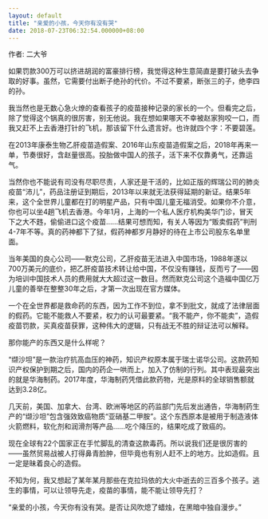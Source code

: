 ```yaml
---
layout: default
title: "亲爱的小孩，今天你有没有哭"
date: 2018-07-23T06:32:54.000000+08:00
---
```


作者: 二大爷

如果罚款300万可以挤进胡润的富豪排行榜，我觉得这种生意简直是要打破头去争取的好事。虽然，它需要付出断子绝孙的代价。不过不要紧，断张三的子，绝李四的孙。

我当然也是无数心急火燎的查看孩子的疫苗接种记录的家长的一个。但看完之后，除了觉得这个锅真的很厉害，别无他说。我在想如果哪天不幸被赵家狗咬一口，而我又赶不上去香港打针的飞机，那该留下什么遗言好。也许就四个字：不要碧莲。

在2013年康泰生物乙肝疫苗造假案、2016年山东疫苗造假案之后，2018年再来一单，节奏很好，含赵量很高。投胎做中国人的孩子，活下来不仅靠勇气，还靠运气。

当然你也不能说有司没有尽职尽责，人家还是干活的，比如正版的辉瑞公司的肺炎疫苗“沛儿”，药品注册证到期后，2013年以来就无法获得延期的新证。结果5年来，这个全世界儿童都在打的明星产品，只有中国儿童无福消受。如果你不介意，你也可以坐4趟飞机去香港。今年1月，上海的一个私人医疗机构美华门诊，冒天下之大不韪，偷偷进口这个疫苗……结果可想而知，有关人等因为“贩卖假药”判刑4-7年不等。真的药神都下了狱，假药神都岁月静好的待在上市公司股东名单里面。

当年美国的良心公司——默克公司，乙肝疫苗无法进入中国市场，1988年遂以700万美元的底价，把乙肝疫苗技术转让给中国，不仅没有赚钱，反而亏了——因为培训中国技术人员的费用就大大超过这一数目。然而默克公司这个造福中国亿万儿童的善举在整整30年之后，才第一次出现在官方媒体。

一个在全世界都是救命药的东西，因为工作不到位，拿不到批文，就成了法律层面的假药。它能不能救人不要紧，权力的认可最要紧。“我不能产，你不能卖”，造假疫苗罚款，买真疫苗获罪，这种伟大的逻辑，只有战无不胜的辩证法可以解释。

那你能产的东西又是什么样呢？

“缬沙坦”是一款治疗抗高血压的神药，知识产权原本属于瑞士诺华公司。这款药知识产权保护到期之后，国内的药企一哄而上，加入了仿制的行列。其中表现最突出的就是华海制药。2017年度，华海制药凭借此款药物，光是原料的全球销售额就达到3.28亿。

几天前，美国、加拿大、台湾、欧洲等地区的药监部门先后发出通告，华海制药生产的“缬沙坦”包含强效致癌物质“亚硝基二甲胺”。这个东西原本是被用于制造液体火箭燃料，软化剂和润滑剂等产品……吃个降压的，结果吃成了致癌的。

现在全球有22个国家正在手忙脚乱的清查这款毒药。所以说我们还是很厉害的——虽然贸易战被人打得鼻青脸肿，但毕竟也有别人赶不上的地方。比如造假。且一定是昧着良心的造假。

不知为何，我又想起了某年某月那些在克拉玛依的大火中逝去的三百多个孩子。逃生的事情，可以让领导先走，疫苗的事情，能不能让领导先打？

“亲爱的小孩，今天你有没有哭。是否让风吹熄了蜡烛，在黑暗中独自漫步。”

